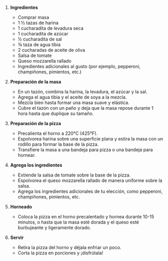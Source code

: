 
1. **Ingredientes**
   - Comprar masa
   - 1 ½ tazas de harina
   - 1 cucharadita de levadura seca
   - 1 cucharadita de azúcar
   - ½ cucharadita de sal
   - ¾ taza de agua tibia
   - 2 cucharadas de aceite de oliva
   - Salsa de tomate
   - Queso mozzarella rallado
   - Ingredientes adicionales al gusto (por ejemplo, pepperoni, champiñones, pimientos, etc.)

2. **Preparación de la masa**
   - En un tazón, combina la harina, la levadura, el azúcar y la sal.
   - Agrega el agua tibia y el aceite de soya a la mezcla.
   - Mezcla bien hasta formar una masa suave y elástica.
   - Cubre el tazón con un paño y deja que la masa repose durante 1 hora hasta que duplique su tamaño.

3. **Preparación de la pizza**
   - Precalienta el horno a 220°C (425°F).
   - Espolvorea harina sobre una superficie plana y estira la masa con un rodillo para formar la base de la pizza.
   - Transfiere la masa a una bandeja para pizza o una bandeja para hornear.

4. **Agrega los ingredientes**
   - Extiende la salsa de tomate sobre la base de la pizza.
   - Espolvorea el queso mozzarella rallado de manera uniforme sobre la salsa.
   - Agrega los ingredientes adicionales de tu elección, como pepperoni, champiñones, pimientos, etc.

5. **Horneado**
   - Coloca la pizza en el horno precalentado y hornea durante 10-15 minutos, o hasta que la masa esté dorada y el queso esté burbujeante y ligeramente dorado.

6. **Servir**
   - Retira la pizza del horno y déjala enfriar un poco.
   - Corta la pizza en porciones y ¡disfrútala!
